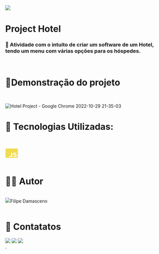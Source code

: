 <img src="https://wallpaperaccess.com/full/4717501.jpg"  img/>
<br>
<h1> Project Hotel </h1>
<h3>🔴 Atividade com o intuito de criar um software de um Hotel, tendo um menu com várias opções para os hóspedes.</h3>
<br> 
<h1>🧱Demonstração do projeto </h1>
<br>

![Hotel Project - Google Chrome 2022-10-29 21-35-03](https://user-images.githubusercontent.com/110691973/198858177-1dd6dfcd-97b7-497a-aa11-1cdbd8fa8135.gif)
<br>
<h1> 🚀 Tecnologias Utilizadas:</h1>
<br>
  <div style="display: inline_block"><br>
  <img align="center" alt="Lipe-Js" height="30" width="40" src="https://raw.githubusercontent.com/devicons/devicon/master/icons/javascript/javascript-plain.svg">
</div>
<br>


<h1>👨‍💻 Autor</h1>
<br>
<img src="https://avatars.githubusercontent.com/Lipeh011" width=115>Filipe Damasceno
<br>
<br>
<h1>📧 Contatatos </h1>
<div 
  <a href="https://www.linkedin.com/in/filipe-damasceno-49b14b250/" target="_blank"><img src="https://img.shields.io/badge/-LinkedIn-%230077B5?style=for-the-badge&logo=linkedin&logoColor=white" target="_blank"></a> 
  <a href = "filipedamasceno200@gmail.com"><img src="https://img.shields.io/badge/Gmail-D14836?style=for-the-badge&logo=gmail&logoColor=white" target="_blank"></a>
  <a href="https://discord.gg/wagxzStdc" target="_blank"><img src="https://img.shields.io/badge/Discord-7289DA?style=for-the-badge&logo=discord&logoColor=white" target="_blank"></a> 
</div>.

